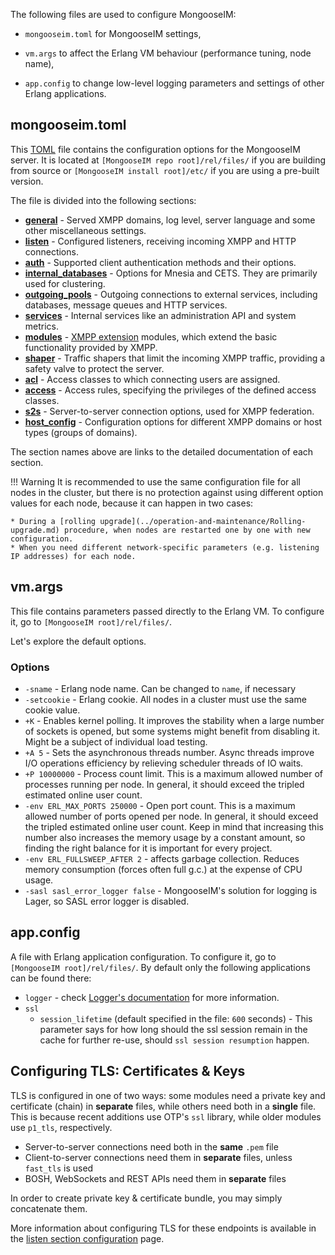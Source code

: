 The following files are used to configure MongooseIM:

* `mongooseim.toml` for MongooseIM settings,

* `vm.args` to affect the Erlang VM behaviour (performance tuning, node name),

* `app.config` to change low-level logging parameters and settings of other Erlang applications.

## mongooseim.toml

This [TOML](https://github.com/toml-lang/toml) file contains the configuration options for the MongooseIM server. It is located at `[MongooseIM repo root]/rel/files/` if you are building from source or `[MongooseIM install root]/etc/` if you are using a pre-built version.

The file is divided into the following sections:

* [**general**](general.md) - Served XMPP domains, log level, server language and some other miscellaneous settings.
* [**listen**](listen.md) - Configured listeners, receiving incoming XMPP and HTTP connections.
* [**auth**](auth.md) - Supported client authentication methods and their options.
* [**internal_databases**](internal-databases.md) - Options for Mnesia and CETS. They are primarily used for clustering.
* [**outgoing_pools**](outgoing-connections.md) - Outgoing connections to external services, including databases, message queues and HTTP services.
* [**services**](Services.md) - Internal services like an administration API and system metrics.
* [**modules**](Modules.md) - [XMPP extension](https://xmpp.org/extensions/) modules, which extend the basic functionality provided by XMPP.
* [**shaper**](shaper.md) - Traffic shapers that limit the incoming XMPP traffic, providing a safety valve to protect the server.
* [**acl**](acl.md) - Access classes to which connecting users are assigned.
* [**access**](access.md) - Access rules, specifying the privileges of the defined access classes.
* [**s2s**](s2s.md) - Server-to-server connection options, used for XMPP federation.
* [**host_config**](host_config.md) - Configuration options for different XMPP domains or host types (groups of domains).

The section names above are links to the detailed documentation of each section.

!!! Warning
    It is recommended to use the same configuration file for all nodes in the cluster, but there is no protection against using different option values for each node, because it can happen in two cases:

    * During a [rolling upgrade](../operation-and-maintenance/Rolling-upgrade.md) procedure, when nodes are restarted one by one with new configuration.
    * When you need different network-specific parameters (e.g. listening IP addresses) for each node.

## vm.args

This file contains parameters passed directly to the Erlang VM. To configure it, go to `[MongooseIM root]/rel/files/`.

Let's explore the default options.

### Options

* `-sname` - Erlang node name. Can be changed to `name`, if necessary
* `-setcookie` - Erlang cookie. All nodes in a cluster must use the same cookie value.
* `+K` - Enables kernel polling. It improves the stability when a large number of sockets is opened, but some systems might benefit from disabling it. Might be a subject of individual load testing.
* `+A 5` - Sets the asynchronous threads number. Async threads improve I/O operations efficiency by relieving scheduler threads of IO waits.
* `+P 10000000` - Process count limit. This is a maximum allowed number of processes running per node. In general, it should exceed the tripled estimated online user count.
* `-env ERL_MAX_PORTS 250000` - Open port count. This is a maximum allowed number of ports opened per node. In general, it should exceed the tripled estimated online user count. Keep in mind that increasing this number also increases the memory usage by a constant amount, so finding the right balance for it is important for every project.
* `-env ERL_FULLSWEEP_AFTER 2` - affects garbage collection. Reduces memory consumption (forces often full g.c.) at the expense of CPU usage.
* `-sasl sasl_error_logger false` - MongooseIM's solution for logging is Lager, so SASL error logger is disabled.

## app.config

A file with Erlang application configuration. To configure it, go to `[MongooseIM root]/rel/files/`.
By default only the following applications can be found there:

* `logger` - check [Logger's documentation](https://erlang.org/doc/man/logger.html) for more information.
* `ssl`
    * `session_lifetime` (default specified in the file: `600` seconds) - This parameter says for how long should the ssl session remain in the cache for further re-use, should `ssl session resumption` happen.

## Configuring TLS: Certificates & Keys

TLS is configured in one of two ways: some modules need a private key and certificate (chain) in __separate__ files, while others need both in a __single__ file. This is because recent additions use OTP's `ssl` library, while older modules use `p1_tls`, respectively.

* Server-to-server connections need both in the __same__ `.pem` file
* Client-to-server connections need them in __separate__ files, unless `fast_tls` is used
* BOSH, WebSockets and REST APIs need them in __separate__ files

In order to create private key & certificate bundle, you may simply concatenate them.

More information about configuring TLS for these endpoints is available in the [listen section configuration](../listeners/listen-c2s.md#tls-options-for-c2s) page.

